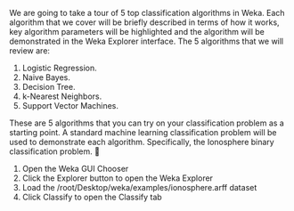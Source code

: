 We are going to take a tour of 5 top classification algorithms in Weka. Each algorithm that
we cover will be briefly described in terms of how it works, key algorithm parameters will be
highlighted and the algorithm will be demonstrated in the Weka Explorer interface. The 5
algorithms that we will review are:
1. Logistic Regression.
2. Naive Bayes.
3. Decision Tree.
4. k-Nearest Neighbors.
5. Support Vector Machines.

These are 5 algorithms that you can try on your classification problem as a starting point.
A standard machine learning classification problem will be used to demonstrate each algorithm.
Specifically, the Ionosphere binary classification problem.

1) Open the Weka GUI Chooser
2) Click the Explorer button to open the Weka Explorer
3) Load the /root/Desktop/weka/examples/ionosphere.arff dataset
4) Click Classify to open the Classify tab
